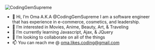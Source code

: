 ![CodingGemSupreme](https://user-images.githubusercontent.com/77770242/187123138-30e2ab97-8c87-4393-9c4c-ab6fa5950136.gif)
- 👋 Hi, I’m Oma A.K.A @CodingGemSupreme I am a software engineer that has experience in e-commerce, cosmetics, and leadership. 
- 👀 I’m interested in Movies, Anime, Beauty, Art, & Traveling
- 🌱 I’m currently learning Javascript, Ajax, & JQuery
- 💞️ I’m looking to collaborate on all of the things 
- 📫 You can reach me @ oma.likes.coding@gmail.com

<!---
CodingGemSupreme/CodingGemSupreme is a ✨ special ✨ repository because its `README.md` (this file) appears on your GitHub profile.
You can click the Preview link to take a look at your changes.
--->
